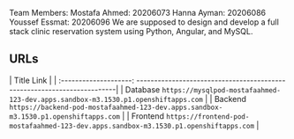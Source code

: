 Team Members:
Mostafa Ahmed: 20206073
Hanna Ayman: 20206086
Youssef Essmat: 20206096
We are supposed to design and develop a full stack clinic reservation system using Python, Angular, and MySQL.

## **URLs**
|         Title         Link                                                                     |
| :--------------------: ------------------------------------------------------------------------|
| Database `https://mysqlpod-mostafaahmed-123-dev.apps.sandbox-m3.1530.p1.openshiftapps.com`     |
| Backend  `https://backend-pod-mostafaahmed-123-dev.apps.sandbox-m3.1530.p1.openshiftapps.com`  |
| Frontend `https://frontend-pod-mostafaahmed-123-dev.apps.sandbox-m3.1530.p1.openshiftapps.com` |